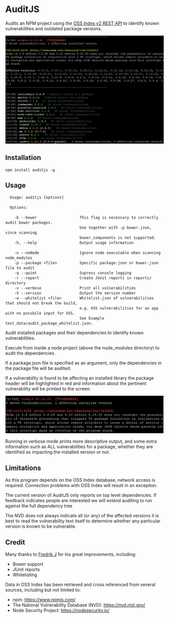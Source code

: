 AuditJS
=======

Audits an NPM project using the [OSS Index v2 REST API](https://ossindex.net/docs/restapi2)
to identify known vulnerabilities and outdated package versions.

![Screenshot](screenshots/screenshot.png)

Installation
------------

```
npm install auditjs -g
```

Usage
-----

```terminal
  Usage: auditjs [options]

  Options:

    -b --bower                   This flag is necessary to correctly audit bower packages.
                                 Use together with -p bower.json, since scanning
                                 bower_components is not supported.
    -h, --help                   Output usage information

    -n --noNode                  Ignore node executable when scanning node_modules
    -p --package <file>          Specific package.json or bower.json file to audit
    -q --quiet                   Supress console logging
    -r --report                  Create JUnit reports in reports/ directory
    -v --verbose                 Print all vulnerabilities
    -V --version                 Output the version number
    -w --whitelist <file>        Whitelist.json of vulnerabilities that should not break the build,
                                 e.g. XSS vulnerabilities for an app with no possbile input for XSS.
                                 See Example test_data/audit_package_whitelist.json.

```

Audit installed packages and their dependencies to identify known
vulnerabilities.

Execute from inside a node project (above the node_modules directory) to audit
the dependencies.

If a package.json file is specified as an argument, only the dependencies in
the package file will be audited.

If a vulnerability is found to be affecting an installed library the package
header will be highlighted in red and information about the pertinent
vulnerability will be printed to the screen.

![Screenshot](screenshots/cve.png)

Running in verbose mode prints more descriptive output, and some extra information
such as ALL vulnerabilities for a package, whether they are identified as
impacting the installed version or not.

Limitations
-----------

As this program depends on the OSS Index database, network access is
required. Connection problems with OSS Index will result in an exception.

The current version of AuditJS only reports on top level dependencies.
If feedback indicates people are interested we will extend auditing to run
against the full dependency tree

The NVD does not always indicate all (or any) of the affected versions
it is best to read the vulnerability text itself to determine whether
any particular version is known to be vulnerable.

Credit
------

Many thanks to [Fredrik J](https://github.com/qacwnfq) for his great improvements, including:
* Bower support
* JUnit reports
* Whitelisting

Data in OSS Index has been retrieved and cross referenced from several
sources, including but not limited to:

* npm: https://www.npmjs.com/
* The National Vulnerability Database (NVD): https://nvd.nist.gov/
* Node Security Project: https://nodesecurity.io/
